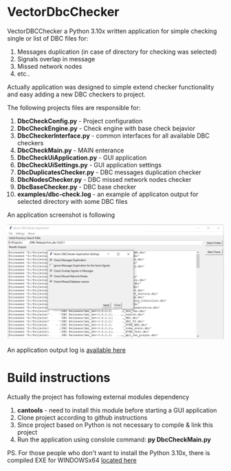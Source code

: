 # VectorDbcChecker

VectorDBCChecker a Python 3.10x written application for simple checking single or list of DBC files for:

1. Messages duplication (in case of directory for checking was selected)
2. Signals overlap in message
3. Missed network nodes
4. etc..

Actually application was designed to simple extend checker functionality and easy adding a new DBC checkers to project.

The following projects files are responsible for:

1. **DbcCheckConfig.py** - Project configuration
2. **DbcCheckEngine.py** - Check engine with base check bejavior
3. **DbcCheckerInterface.py** - common interfaces for all available DBC checkers
4. **DbcCheckMain.py** - MAIN enterance
5. **DbcCheckUiApplication.py** - GUI application
6. **DbcCheckUiSettings.py** - GUI application settings
7. **DbcDuplicatesChecker.py** - DBC messages duplication checker
8. **DbcNodesChecker.py** - DBC missed network nodes checker
9. **DbcBaseChecker.py** - DBC base checker
10. **examples/dbc-check.log** - an example of applicaton output for selected directory with some DBC files

An application screenshot is following

![](https://github.com/Golyshkin/VectorDbcChecker/blob/main/examples/vectordbcchecker-screenshot.png#3)

An application output log is [available here](https://github.com/Golyshkin/VectorDbcChecker/blob/main/examples/dbc-check.log)

# Build instructions

Actually the project has following external modules dependency
1. **cantools** - need to install this module before starting a GUI application
2. Clone project according to github instructions
3. Since project based on Python is not necessary to compile & link this project
4. Run the application using conslole command: **py DbcCheckMain.py**

PS. For those people who don't want to install the Python 3.10x, there is compiled EXE for WINDOWSx64 [located here](https://github.com/Golyshkin/VectorDbcChecker/blob/main/examples/DbcCheckMain-windows64-exe.zip)
